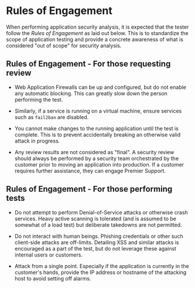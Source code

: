 # Rules of Engagement

When performing application security analysis, it is expected that the tester follow the *Rules of Engagement* as laid out below. This is to standardize the scope of application testing and provide a concrete awareness of what is considered "out of scope" for security analysis.

## Rules of Engagement - For those requesting review

* Web Application Firewalls can be up and configured, but do not enable any automatic blocking. This can greatly slow down the person performing the test.

* Similarly, if a service is running on a virtual machine, ensure services such as `fail2ban` are disabled.

* You cannot make changes to the running application until the test is complete. This is to prevent accidentally breaking an otherwise valid attack in progress.

* Any review results are not considered as "final". A security review should always be performed by a security team orchestrated by the customer prior to moving an application into production. If a customer requires further assistance, they can engage Premier Support.

## Rules of Engagement - For those performing tests

* Do not attempt to perform Denial-of-Service attacks or otherwise crash services. Heavy active scanning is tolerated (and is assumed to be somewhat of a load test) but deliberate takedowns are not permitted.

* Do not interact with human beings. Phishing credentials or other such client-side attacks are off-limits. Detailing XSS and similar attacks is encouraged as a part of the test, but do not leverage these against internal users or customers.

* Attack from a single point. Especially if the application is currently in the customer's hands, provide the IP address or hostname of the attacking host to avoid setting off alarms.
